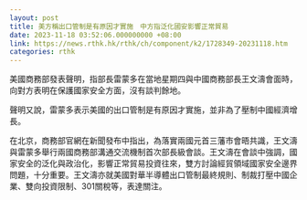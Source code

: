 ```yaml
---
layout: post
title: 美方稱出口管制是有原因才實施　中方指泛化國安影響正常貿易
date: 2023-11-18 03:52:06.000000000 +08:00
link: https://news.rthk.hk/rthk/ch/component/k2/1728349-20231118.htm
categories: rthk
---
```


美國商務部發表聲明，指部長雷蒙多在當地星期四與中國商務部長王文濤會面時，向對方表明在保護國家安全方面，沒有談判餘地。

聲明又說，雷蒙多表示美國的出口管制是有原因才實施，並非為了壓制中國經濟增長。

在北京，商務部官網在新聞發布中指出，為落實兩國元首三藩市會晤共識，王文濤與雷蒙多舉行兩國商務部溝通交流機制首次部長級會談。王文濤在會談中強調，國家安全的泛化與政治化，影響正常貿易投資往來，雙方討論經貿領域國家安全邊界問題，十分重要。王文濤亦就美國對華半導體出口管制最終規則、制裁打壓中國企業、雙向投資限制、301關稅等，表達關注。
